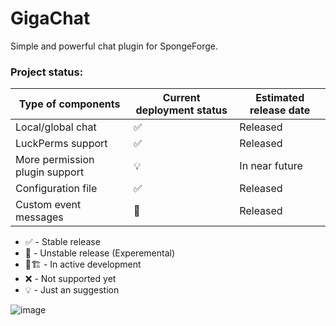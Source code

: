 # GigaChat

Simple and powerful chat plugin for SpongeForge.

### Project status:

| Type of components  | Current deployment status | Estimated release date  |
|---------------------|----------------------------|------------------------|
| Local/global chat   | ✅                        | Released               |
| LuckPerms support   | ✅                        | Released               |
| More permission plugin support     | 💡                         | In near future         |
| Configuration file   | ✅                     | Released           |
| Custom event messages     | 🧪                         | Released         |

- ✅ - Stable release
- 🧪 - Unstable release (Experemental)
- 🚧🏗️ - In active development
- ❌ - Not supported yet
- 💡 - Just an suggestion


![image](https://user-images.githubusercontent.com/61092992/148027055-e42b3d6c-0a4b-411f-ac13-a131fd1c6bd1.png)
